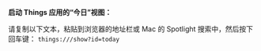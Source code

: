 **启动 Things 应用的“今日”视图：**

请复制以下文本，粘贴到浏览器的地址栏或 Mac 的 Spotlight 搜索中，然后按下回车键：
`things:///show?id=today`
